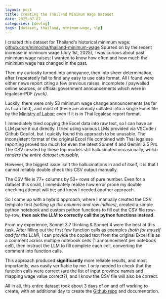 ```yaml
---
layout: post
title: Creating the Thailand Minimum Wage Dataset
date: 2025-07-07
categories: [devlog]
tags: [dataset, thailand, minimum-wage, nlp]
---
```


I created this dataset for Thailand's historical minimum wage:
[github.com/mimocha/thailand-minimum-wage](https://github.com/mimocha/thailand-minimum-wage)
Spurred on by the recent increase in minimum wage (July 1st, 2025),
I was curious about past minimum wage raises;
I wanted to know how often and how much the minimum wage has changed in the past.

Then my curiosity turned into annoyance, then into sheer determination,
after I repeatedly fail to find any easy to use data format.
All I found were either news report citing a few previous raises,
incomplete / paywalled online sources,
or official government announcements which were in legalese-PDF _(yuck)_.

Luckily, there were only 53 minimum wage change announcements (as far as I can find),
and most of these are already collated into a single Excel file by the
[Ministry of Labor](https://www.mol.go.th/%E0%B8%AD%E0%B8%B1%E0%B8%95%E0%B8%A3%E0%B8%B2%E0%B8%84%E0%B9%88%E0%B8%B2%E0%B8%88%E0%B9%89%E0%B8%B2%E0%B8%87%E0%B8%82%E0%B8%B1%E0%B9%89%E0%B8%99%E0%B8%95%E0%B9%88%E0%B8%B3);
even if it is in Thai legalese report format.

I immediately tried copying the Excel data into raw text, so I can have an LLM parse it out directly.
I tried using various LLMs provided via VSCode / Github Copilot, but I quickly found this approach to be unusable.
The inconsistent format of the original Excel file combined with Thai legalese reporting proved too much for even the latest Sonnet 4 and Gemini 2.5 Pro.
The CSV created by these top models still hallucinated occasionally, _which renders the entire dataset unusable._

<p class="important">
However, the biggest issue isn't the hallucinations in and of itself,
it is that I cannot reliably double check this CSV output manually.
</p>

The CSV file is 77+ columns by 53+ rows of pure number. Even for a dataset this small,
I immediately realize how error prone my double checking attempt will be; and knew I needed another approach.

So I came up with a hybrid approach, where I manually created the CSV template first _(setting up the columns and row indices)_,
created a simple python notebook and custom python functions to fill out the CSV file row-by-row,
**then ask the LLM to correctly call the python functions instead.**

From my experience, Sonnet 3.7 thinking & Sonnet 4 were the best at this task.
After filling out the first few function calls as examples _(both for myself and for the LLM),_
I can provide the copied text from the original Excel file as a comment across multiple notebook cells (1 announcement per notebook cell),
then instruct the LLM to fill complete each cell, converting the comment into function calls.

This approach produced **significantly** more reliable results, and most importantly, was easily verifiable by me.
I only needed to check that the function calls were correct (are the list of input province names and mapping wage value correct?),
and I know the CSV file will also be correct.

All in all, this entire dataset took about 3 days of on and off working to create,
with an additional day to create the [Github repo]((https://github.com/mimocha/thailand-minimum-wage)) and documentation.